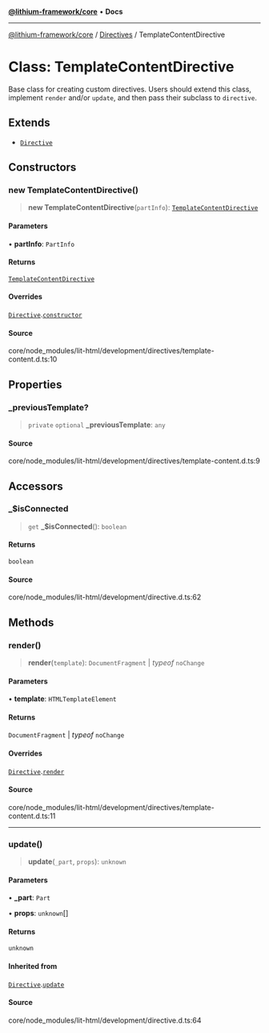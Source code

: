 [**@lithium-framework/core**](../../../README.md) • **Docs**

***

[@lithium-framework/core](../../../README.md) / [Directives](../README.md) / TemplateContentDirective

# Class: TemplateContentDirective

Base class for creating custom directives. Users should extend this class,
implement `render` and/or `update`, and then pass their subclass to
`directive`.

## Extends

- [`Directive`](Directive.md)

## Constructors

### new TemplateContentDirective()

> **new TemplateContentDirective**(`partInfo`): [`TemplateContentDirective`](TemplateContentDirective.md)

#### Parameters

• **partInfo**: `PartInfo`

#### Returns

[`TemplateContentDirective`](TemplateContentDirective.md)

#### Overrides

[`Directive`](Directive.md).[`constructor`](Directive.md#constructors)

#### Source

core/node\_modules/lit-html/development/directives/template-content.d.ts:10

## Properties

### \_previousTemplate?

> `private` `optional` **\_previousTemplate**: `any`

#### Source

core/node\_modules/lit-html/development/directives/template-content.d.ts:9

## Accessors

### \_$isConnected

> `get` **\_$isConnected**(): `boolean`

#### Returns

`boolean`

#### Source

core/node\_modules/lit-html/development/directive.d.ts:62

## Methods

### render()

> **render**(`template`): `DocumentFragment` \| *typeof* `noChange`

#### Parameters

• **template**: `HTMLTemplateElement`

#### Returns

`DocumentFragment` \| *typeof* `noChange`

#### Overrides

[`Directive`](Directive.md).[`render`](Directive.md#render)

#### Source

core/node\_modules/lit-html/development/directives/template-content.d.ts:11

***

### update()

> **update**(`_part`, `props`): `unknown`

#### Parameters

• **\_part**: `Part`

• **props**: `unknown`[]

#### Returns

`unknown`

#### Inherited from

[`Directive`](Directive.md).[`update`](Directive.md#update)

#### Source

core/node\_modules/lit-html/development/directive.d.ts:64
